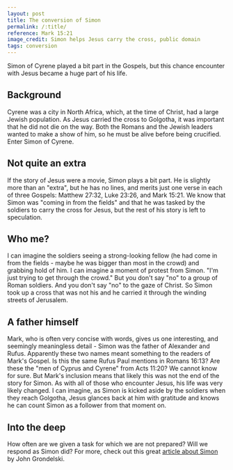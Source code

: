```yaml
---
layout: post
title: The conversion of Simon
permalink: /:title/
reference: Mark 15:21
image_credit: Simon helps Jesus carry the cross, public domain
tags: conversion
---
```

Simon of Cyrene played a bit part in the Gospels, but this chance encounter with
Jesus became a huge part of his life.

## Background

Cyrene was a city in North Africa, which, at the time of Christ, had a large Jewish
population. As Jesus carried the cross to Golgotha, it was important that he did
not die on the way. Both the Romans and the Jewish leaders wanted to make a show of
him, so he must be alive before being crucified. Enter Simon of Cyrene.

## Not quite an extra

If the story of Jesus were a movie, Simon plays a bit part. He is slightly more
than an "extra", but he has no lines, and merits just one verse in each of three
Gospels: Matthew 27:32, Luke 23:26, and Mark 15:21. We know that Simon was "coming
in from the fields" and that he was tasked by the soldiers to carry the cross for
Jesus, but the rest of his story is left to speculation.

## Who me?

I can imagine the soldiers seeing a strong-looking fellow (he had come in from the
fields - maybe he was bigger than most in the crowd) and grabbing hold of him. I
can imagine a moment of protest from Simon. "I'm just trying to get through the
crowd." But you don't say "no" to a group of Roman soldiers. And you don't say "no"
to the gaze of Christ. So Simon took up a cross that was not his and he carried it
through the winding streets of Jerusalem.

## A father himself

Mark, who is often very concise with words, gives us one interesting, and seemingly
meaningless detail - Simon was the father of Alexander and Rufus. Apparently these
two names meant something to the readers of Mark's Gospel. Is this the same Rufus
Paul mentions in Romans 16:13? Are these the "men of Cyprus and Cyrene" from Acts
11:20? We cannot know for sure. But Mark's inclusion means that likely this was not
the end of the story for Simon. As with all of those who encounter Jesus,
his life was very likely changed. I can imagine, as Simon is kicked aside by the soldiers
when they reach Golgotha, Jesus glances back at him with gratitude and knows he can
count Simon as a follower from that moment on.

## Into the deep

How often are we given a task for which we are not prepared? Will we respond as
Simon did? For more, check out this great [article about
Simon](https://www.ncregister.com/commentaries/simon-of-cyrene-the-patron-saint-of-passersby)
by John Grondelski.

